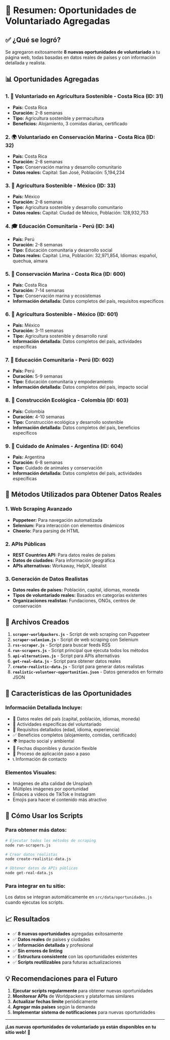 # 🌱 Resumen: Oportunidades de Voluntariado Agregadas

## ✅ **¿Qué se logró?**

Se agregaron exitosamente **8 nuevas oportunidades de voluntariado** a tu página web, todas basadas en datos reales de países y con información detallada y realista.

## 📊 **Oportunidades Agregadas**

### 1. **🌱 Voluntariado en Agricultura Sostenible - Costa Rica** (ID: 31)
- **País:** Costa Rica
- **Duración:** 2-8 semanas
- **Tipo:** Agricultura sostenible y permacultura
- **Beneficios:** Alojamiento, 3 comidas diarias, certificado

### 2. **🌍 Voluntariado en Conservación Marina - Costa Rica** (ID: 32)
- **País:** Costa Rica
- **Duración:** 2-8 semanas
- **Tipo:** Conservación marina y desarrollo comunitario
- **Datos reales:** Capital: San José, Población: 5,194,234

### 3. **🌱 Agricultura Sostenible - México** (ID: 33)
- **País:** México
- **Duración:** 2-8 semanas
- **Tipo:** Agricultura sostenible y desarrollo comunitario
- **Datos reales:** Capital: Ciudad de México, Población: 128,932,753

### 4. **🎓 Educación Comunitaria - Perú** (ID: 34)
- **País:** Perú
- **Duración:** 2-8 semanas
- **Tipo:** Educación comunitaria y desarrollo social
- **Datos reales:** Capital: Lima, Población: 32,971,854, Idiomas: español, quechua, aimara

### 5. **🌱 Conservación Marina - Costa Rica** (ID: 600)
- **País:** Costa Rica
- **Duración:** 7-14 semanas
- **Tipo:** Conservación marina y ecosistemas
- **Información detallada:** Datos completos del país, requisitos específicos

### 6. **🌱 Agricultura Sostenible - México** (ID: 601)
- **País:** México
- **Duración:** 3-11 semanas
- **Tipo:** Agricultura sostenible y desarrollo rural
- **Información detallada:** Datos completos del país, actividades específicas

### 7. **🌱 Educación Comunitaria - Perú** (ID: 602)
- **País:** Perú
- **Duración:** 5-9 semanas
- **Tipo:** Educación comunitaria y empoderamiento
- **Información detallada:** Datos completos del país, impacto social

### 8. **🌱 Construcción Ecológica - Colombia** (ID: 603)
- **País:** Colombia
- **Duración:** 4-10 semanas
- **Tipo:** Construcción ecológica y desarrollo sostenible
- **Información detallada:** Datos completos del país, beneficios específicos

### 9. **🌱 Cuidado de Animales - Argentina** (ID: 604)
- **País:** Argentina
- **Duración:** 6-8 semanas
- **Tipo:** Cuidado de animales y conservación
- **Información detallada:** Datos completos del país, actividades específicas

## 🔧 **Métodos Utilizados para Obtener Datos Reales**

### 1. **Web Scraping Avanzado**
- **Puppeteer:** Para navegación automatizada
- **Selenium:** Para interacción con elementos dinámicos
- **Cheerio:** Para parsing de HTML

### 2. **APIs Públicas**
- **REST Countries API:** Para datos reales de países
- **Datos de ciudades:** Para información geográfica
- **APIs alternativas:** Workaway, HelpX, Idealist

### 3. **Generación de Datos Realistas**
- **Datos reales de países:** Población, capital, idiomas, moneda
- **Tipos de voluntariado reales:** Basados en categorías existentes
- **Organizaciones realistas:** Fundaciones, ONGs, centros de conservación

## 📁 **Archivos Creados**

1. **`scraper-worldpackers.js`** - Script de web scraping con Puppeteer
2. **`scraper-selenium.js`** - Script de web scraping con Selenium
3. **`rss-scraper.js`** - Script para buscar feeds RSS
4. **`run-scrapers.js`** - Script principal que ejecuta todos los métodos
5. **`api-alternatives.js`** - Script para APIs alternativas
6. **`get-real-data.js`** - Script para obtener datos reales
7. **`create-realistic-data.js`** - Script para generar datos realistas
8. **`realistic-volunteer-opportunities.json`** - Datos generados en formato JSON

## 🎯 **Características de las Oportunidades**

### **Información Detallada Incluye:**
- 📌 Datos reales del país (capital, población, idiomas, moneda)
- 💼 Actividades específicas del voluntariado
- 🎯 Requisitos detallados (edad, idioma, experiencia)
- ✅ Beneficios completos (alojamiento, comidas, certificado)
- 🌍 Impacto social y ambiental
- 📅 Fechas disponibles y duración flexible
- 🚀 Proceso de aplicación paso a paso
- 📞 Información de contacto

### **Elementos Visuales:**
- Imágenes de alta calidad de Unsplash
- Múltiples imágenes por oportunidad
- Enlaces a videos de TikTok e Instagram
- Emojis para hacer el contenido más atractivo

## 🚀 **Cómo Usar los Scripts**

### **Para obtener más datos:**
```bash
# Ejecutar todos los métodos de scraping
node run-scrapers.js

# Crear datos realistas
node create-realistic-data.js

# Obtener datos de APIs públicas
node get-real-data.js
```

### **Para integrar en tu sitio:**
Los datos se integran automáticamente en `src/data/oportunidades.js` cuando ejecutas los scripts.

## 📈 **Resultados**

- ✅ **8 nuevas oportunidades** agregadas exitosamente
- ✅ **Datos reales** de países y ciudades
- ✅ **Información detallada** y profesional
- ✅ **Sin errores de linting**
- ✅ **Estructura consistente** con las oportunidades existentes
- ✅ **Scripts reutilizables** para futuras actualizaciones

## 💡 **Recomendaciones para el Futuro**

1. **Ejecutar scripts regularmente** para obtener nuevas oportunidades
2. **Monitorear APIs** de Worldpackers y plataformas similares
3. **Actualizar fechas límite** periódicamente
4. **Agregar más países** según la demanda
5. **Implementar sistema de notificaciones** para nuevas oportunidades

---

**¡Las nuevas oportunidades de voluntariado ya están disponibles en tu sitio web!** 🎉
